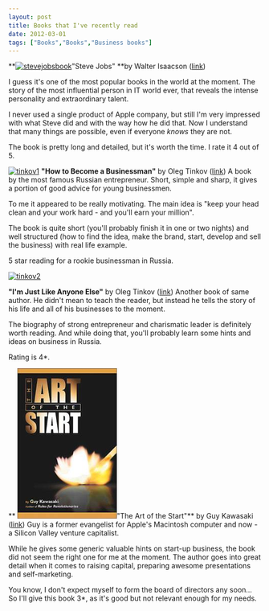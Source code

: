 ```yaml
---
layout: post
title: Books that I've recently read
date: 2012-03-01
tags: ["Books","Books","Business books"]
---
```


**[![](http://mikeshilkov.files.wordpress.com/2012/02/stevejobsbook2.jpg "stevejobsbook")](stevejobsbook2.jpg)"Steve Jobs" **by Walter Isaacson ([link](http://www.amazon.com/Steve-Jobs-Walter-Isaacson/dp/1451648537 "Steve Jobs on Amazon"))

I guess it's one of the most popular books in the world at the moment. The story of the most influential person in IT world ever, that reveals the intense personality and extraordinary talent.

I never used a single product of Apple company, but still I'm very impressed with what Steve did and with the way how he did that. Now I understand that many things are possible, even if everyone _knows_ they are not.

The book is pretty long and detailed, but it's worth the time. I rate it 4 out of 5.

[![](http://mikeshilkov.files.wordpress.com/2012/02/tinkov1.jpg "tinkov1")](tinkov1.jpg) **"How to Become a Businessman"** by Oleg Tinkov ([link](http://tinkov.com/payment/5/ "Tinkov books"))
A book by the most famous Russian entrepreneur. Short, simple and sharp, it gives a portion of good advice for young businessmen.

To me it appeared to be really motivating. The main idea is "keep your head clean and your work hard - and you'll earn your million".

The book is quite short (you'll probably finish it in one or two nights) and well structured (how to find the idea, make the brand, start, develop and sell the business) with real life example.

5 star reading for a rookie businessman in Russia.

[![](http://mikeshilkov.files.wordpress.com/2012/02/tinkov2.jpg "tinkov2")](tinkov2.jpg)

**"I'm Just Like Anyone Else"** by Oleg Tinkov ([link](http://itunes.apple.com/us/book/im-just-like-anyone-else/id407756421 "Oleg Tinkov"))
Another book of same author. He didn't mean to teach the reader, but instead he tells the story of his life and all of his businesses to the moment.

The biography of strong entrepreneur and charismatic leader is definitely worth reading. And while doing that, you'll probably learn some hints and ideas on business in Russia.

Rating is 4*.

**
[![](the_art_of_the_start.jpg?w=198 "the_art_of_the_start")](http://mikeshilkov.files.wordpress.com/2012/03/the_art_of_the_start.jpg)"The Art of  the Start"** by Guy Kawasaki ([link](http://www.guykawasaki.com/the-art-of-the-start/ "Guy Kawasaki"))
Guy is a former evangelist for Apple's Macintosh computer and now - a Silicon Valley venture capitalist.

While he gives some generic valuable hints on start-up business, the book did not seem the right one for me at the moment. The author goes into great detail when it comes to raising capital, preparing awesome presentations and self-marketing.

You know, I don't expect myself to form the board of directors any soon... So I'll give this book 3*, as it's good but not relevant enough for my needs.